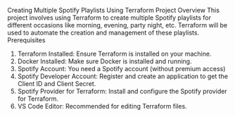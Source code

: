 Creating Multiple Spotify Playlists Using Terraform
Project Overview
This project involves using Terraform to create multiple Spotify playlists for different occasions like morning, evening, party night, etc. Terraform will be used to automate the creation and management of these playlists.
Prerequisites
1. Terraform Installed: Ensure Terraform is installed on your machine.
2. Docker Installed: Make sure Docker is installed and running.
3. Spotify Account: You need a Spotify account (without premium access)
4. Spotify Developer Account: Register and create an application to get the Client ID and Client Secret.
5. Spotify Provider for Terraform: Install and configure the Spotify provider for Terraform.
6. VS Code Editor: Recommended for editing Terraform files.
